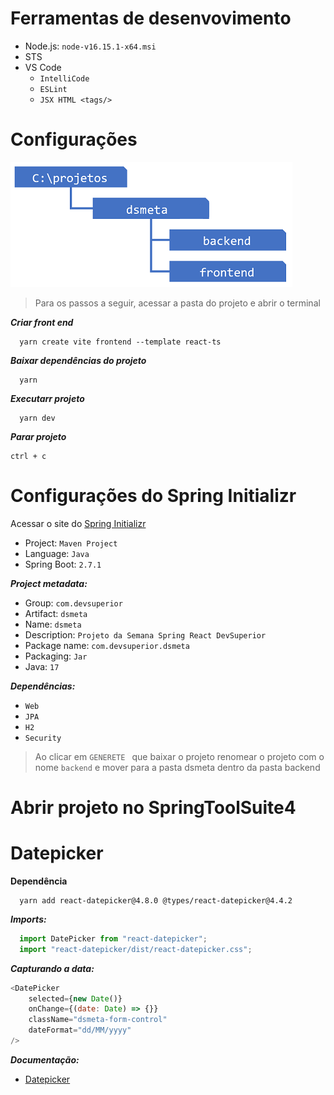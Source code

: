 # Ferramentas de desenvovimento

- Node.js: `node-v16.15.1-x64.msi`
- STS 
- VS Code
  - `IntelliCode`
  - `ESLint`
  - `JSX HTML <tags/>`

# Configurações

![DevSuperior no Instagram](https://raw.githubusercontent.com/devsuperior/bds-assets/main/sds/pastas-dsmeta.png)

> Para os passos a seguir, acessar a pasta do projeto e abrir o terminal

***Criar front end***
```
  yarn create vite frontend --template react-ts
```

***Baixar dependências do projeto***
```
  yarn
```

***Executarr projeto***
```
  yarn dev
```

***Parar projeto***
```
ctrl + c
```

# Configurações do Spring Initializr

Acessar o site do [Spring Initializr](https://start.spring.io/)

* Project: `Maven Project`
* Language: `Java`
* Spring Boot: `2.7.1`

***Project metadata:***
* Group: `com.devsuperior `
* Artifact: ` dsmeta `
* Name: ` dsmeta `
* Description: ` Projeto da Semana Spring React DevSuperior `
* Package name: ` com.devsuperior.dsmeta `
* Packaging: ` Jar `
* Java: ` 17 `

***Dependências:***
 - `Web`
 - `JPA`
 - `H2`
 - `Security`

> Ao clicar em `GENERETE ` que baixar o projeto renomear o projeto com o nome `backend` e mover para a pasta dsmeta dentro da pasta backend

# Abrir projeto no SpringToolSuite4


# Datepicker

**Dependência**
```
  yarn add react-datepicker@4.8.0 @types/react-datepicker@4.4.2
```

***Imports:***
```javascript
  import DatePicker from "react-datepicker";
  import "react-datepicker/dist/react-datepicker.css";
```

***Capturando a data:***
```javascript
<DatePicker
    selected={new Date()}
    onChange={(date: Date) => {}}
    className="dsmeta-form-control"
    dateFormat="dd/MM/yyyy"
/>
```

***Documentação:***
 - [Datepicker](https://github.com/Hacker0x01/react-datepicker)
